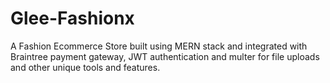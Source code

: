 # Glee-Fashionx
A Fashion Ecommerce Store built using MERN stack and integrated with Braintree payment gateway, JWT authentication and multer for file uploads and other unique tools and features.
